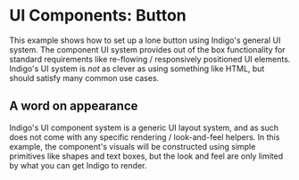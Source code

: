 # UI Components: Button

This example shows how to set up a lone button using Indigo's general UI system. The component UI system provides out of the box functionality for standard requirements like re-flowing / responsively positioned UI elements. Indigo's UI system is _not_ as clever as using something like HTML, but should satisfy many common use cases.

## A word on appearance

Indigo's UI component system is a generic UI layout system, and as such does not come with any specific rendering / look-and-feel helpers. In this example, the component's visuals will be constructed using simple primitives like shapes and text boxes, but the look and feel are only limited by what you can get Indigo to render.

